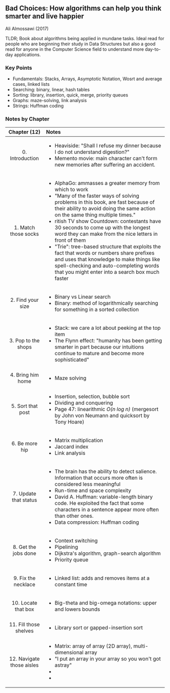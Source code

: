 ## Bad Choices: How algorithms can help you think smarter and live happier
Ali Almossawi (2017)

TLDR; Book about algorithms being applied in mundane tasks. Ideal read for people who are beginning their study in Data Structures but also a good read for anyone in the Computer Science field to understand more day-to-day applications.

### Key Points
* Fundamentals: Stacks, Arrays, Asymptotic Notation, Wosrt and average cases, linked lists
* Searching: binary, linear, hash tables
* Sorting: library, insertion, quick, merge, priority queues
* Graphs: maze-solving, link analysis
* Strings: Huffman coding

### Notes by Chapter


| Chapter (12) | Notes  |
| :-------------: | :------------- |
| 0. Introduction | <ul><li>Heaviside: "Shall I refuse my dinner because I do not understand digestion?"</li><li>Memento movie: main character can't form new memories after suffering an accident.</li></ul> |
| 1. Match those socks | <ul><li>AlphaGo: ammasses a greater memory from which to work</li><li>"Many of the faster ways of solving problems in this book, are fast because of their ability to avoid doing the same action on the same thing multiple times."</li><li>ritish TV show Countdown: contestants have 30 seconds to come up with the longest word they can make from the nice letters in front of them</li><li>"Trie": tree-based structure that exploits the fact that words or numbers share prefixes and uses that knowledge to make things like spell-checking and auto-completing words that you might enter into a search box much faster</li></ul> |
| 2. Find your size | <ul><li>Binary vs Linear search</li><li>Binary: method of logarithmically searching for something in a sorted collection</li></ul> |
| 3. Pop to the shops | <ul><li>Stack: we care a lot about peeking at the top item</li><li>The Flynn effect: "humanity has been getting smarter in part because our intuitions continue to mature and become more sophisticated"</li></ul> |
| 4. Bring him home | <ul><li>Maze solving</li></ul> |
| 5. Sort that post | <ul><li>Insertion, selection, bubble sort</li><li>Dividing and conquering</li><li>Page 47: linearithmic *O(n log n)* (mergesort by John von Neumann and quicksort by Tony Hoare)</li></ul> |
| 6. Be more hip | <ul><li>Matrix multiplication</li><li>Jaccard index</li><li>Link analysis</li></ul> |
| 7. Update that status | <ul><li>The brain has the ability to detect salience. Information that occurs more often is considered less meaningful</li><li>Run-time and space complexity</li><li>David A. Huffman: variable-length binary code. He exploited the fact that some characters in a sentence appear more often than other ones.</li><li>Data compression: Huffman coding</li></ul> |
| 8. Get the jobs done | <ul><li>Context switching</li><li>Pipelining</li><li>Dijkstra's algorithm, graph-search algorithm</li><li>Priority queue</li></ul> |
| 9. Fix the necklace | <ul><li>Linked list: adds and removes items at a constant time</li></ul> |
| 10. Locate that box  | <ul><li>Big-theta and big-omega notations: upper and lowers bounds</li></ul> |
| 11. Fill those shelves | <ul><li>Library sort or gapped-insertion sort</li></ul> |
| 12. Navigate those aisles | <ul><li>Matrix: array of array (2D array), multi-dimensional array</li><li>"I put an array in your array so you won't got astray"</li><li></li><li></li></ul> |
 

